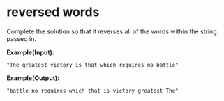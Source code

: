 # reversed words

Complete the solution so that it reverses all of the words within the string passed in.

**Example(Input):**

    "The greatest victory is that which requires no battle"
    

**Example(Output):**

    "battle no requires which that is victory greatest The"